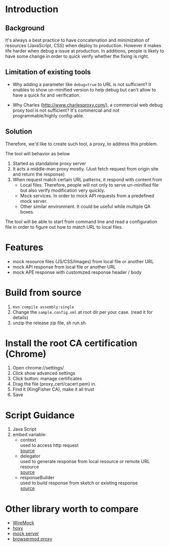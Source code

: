 # Introduction

## Background

It's always a best practice to have concatenation and minimization of resources (JavaScript, CSS) when deploy to production.
However it makes life harder when debug a issue at production.
In additions, people is likely to have some change in order to quick verify whether the fixing is right.


## Limitation of existing tools

- Why adding a parameter like `debug=true` to URL is not sufficient?
It enables to show un-minified version to help debug but can't allow to have a quick fix and verification.

- Why Charles (http://www.charlesproxy.com/), a commercial web debug proxy tool is not sufficient?
It's commercial and not programmable/highly config-able.


## Solution

Therefore, we'd like to create such tool, a proxy, to address this problem.

The tool will behavior as below

1. Started as standalone proxy server
2. It acts a middle-man proxy mostly. (Just fetch request from origin site and return the response)
3. When request match certain URL patterns, it respond with content from
    - Local files. Therefore, people will not only to serve un-minified file but also verify modification very quickly.
    - Mock services. In order to mock API requests from a predefined mock server.
    - Other similar environment. It could be useful while multiple QA boxes.

The tool will be able to start from command line and read a configuration file in order to figure out how to match URL to local files.

# Features

  - mock resource files (JS/CSS/Images) from local file or another URL
  - mock API response from local file or another URL
  - mock APE response with customized response header / body

# Build from source

  1. `mvn compile assembly:single`
  2. Change the `sample.config.xml` at root dir per your case. (read it for details)
  3. unzip the release zip file, sh run.sh

# Install the root CA certification (Chrome)

  1. Open chrome://settings/
  2. Click show advanced settings
  3. Click button: manage certificates
  4. Drag the file (proxy_cert/cacert.pem) in.
  5. Find it (KingFisher CA), make it all trust
  6. Save

# Script Guidance

  1. Java Script
  2. embed variable:
     - context <br/>
      used to access http request <br/>
      [source](src/main/java/com/kingfisher/proxy/Context.java)
     - delegator <br/>
      used to generate response from local resource or remote URL resource <br/>
      [source](src/main/java/com/kingfisher/proxy/resolver/Delegator.java)
     - responseBuilder <br/>
      used to build response from sketch or existing response <br/>
      [source](src/main/java/com/kingfisher/proxy/util/HttpResponseBuilder.java)

# Other library worth to compare

- [WireMock](http://wiremock.org/)
- [hoxy](http://greim.github.io/hoxy/)
- [mock server](http://mock-server.com/)
- [browsermod proxy](http://bmp.lightbody.net/)
